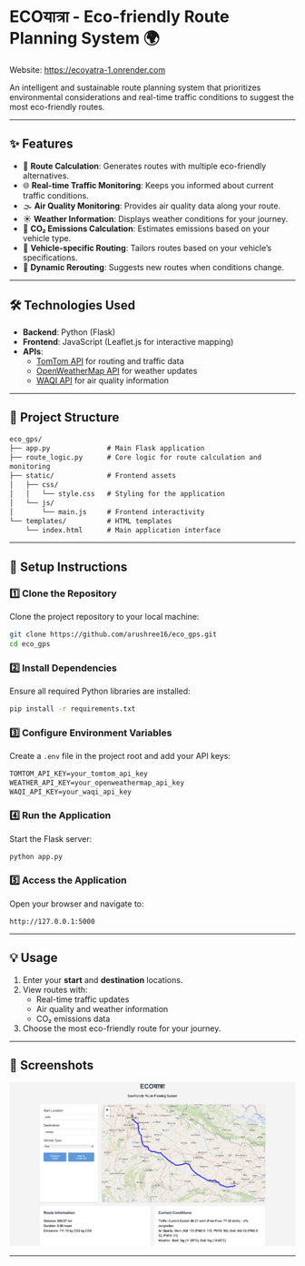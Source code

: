 # **ECOयात्रा** - Eco-friendly Route Planning System 🌍

Website: https://ecoyatra-1.onrender.com

An intelligent and sustainable route planning system that prioritizes environmental considerations and real-time traffic conditions to suggest the most eco-friendly routes.

---

## **✨ Features**
- 🚗 **Route Calculation**: Generates routes with multiple eco-friendly alternatives.  
- 🌐 **Real-time Traffic Monitoring**: Keeps you informed about current traffic conditions.  
- 🌫 **Air Quality Monitoring**: Provides air quality data along your route.  
- ☀️ **Weather Information**: Displays weather conditions for your journey.  
- 🌱 **CO₂ Emissions Calculation**: Estimates emissions based on your vehicle type.  
- 🚙 **Vehicle-specific Routing**: Tailors routes based on your vehicle’s specifications.  
- 🔄 **Dynamic Rerouting**: Suggests new routes when conditions change.  

---

## **🛠️ Technologies Used**
- **Backend**: Python (Flask)  
- **Frontend**: JavaScript (Leaflet.js for interactive mapping)  
- **APIs**:  
  - [TomTom API](https://developer.tomtom.com/) for routing and traffic data  
  - [OpenWeatherMap API](https://openweathermap.org/) for weather updates  
  - [WAQI API](https://aqicn.org/) for air quality information  

---

## **📂 Project Structure**

```
eco_gps/
├── app.py              # Main Flask application
├── route_logic.py      # Core logic for route calculation and monitoring
├── static/             # Frontend assets
│   ├── css/
│   │   └── style.css   # Styling for the application
│   └── js/
│       └── main.js     # Frontend interactivity
└── templates/          # HTML templates
    └── index.html      # Main application interface
```

---

## **🚀 Setup Instructions**

### 1️⃣ Clone the Repository  
Clone the project repository to your local machine:  
```bash
git clone https://github.com/arushree16/eco_gps.git
cd eco_gps
```

### 2️⃣ Install Dependencies  
Ensure all required Python libraries are installed:  
```bash
pip install -r requirements.txt
```

### 3️⃣ Configure Environment Variables  
Create a `.env` file in the project root and add your API keys:  
```plaintext
TOMTOM_API_KEY=your_tomtom_api_key
WEATHER_API_KEY=your_openweathermap_api_key
WAQI_API_KEY=your_waqi_api_key
```

### 4️⃣ Run the Application  
Start the Flask server:  
```bash
python app.py
```

### 5️⃣ Access the Application  
Open your browser and navigate to:  
```
http://127.0.0.1:5000
```

---

## **💡 Usage**
1. Enter your **start** and **destination** locations.  
2. View routes with:  
   - Real-time traffic updates  
   - Air quality and weather information  
   - CO₂ emissions data  
3. Choose the most eco-friendly route for your journey.  

---

## **🎨 Screenshots**
![ECOयात्रा Screenshot](assets/eco-yatra.png)

---

